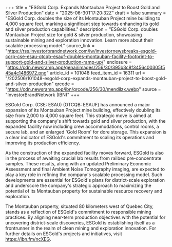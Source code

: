 +++
title = "ESGold Corp. Expands Montauban Project to Boost Gold and Silver Production"
date = "2025-06-30T17:20:32Z"
draft = false
summary = "ESGold Corp. doubles the size of its Montauban Project mine building to 4,000 square feet, marking a significant step towards enhancing its gold and silver production capabilities."
description = "ESGold Corp. doubles Montauban Project size for gold & silver production, showcasing sustainable mining and exploration innovation. Learn more about their scalable processing model."
source_link = "https://rss.investorbrandnetwork.com/iw/investornewsbreaks-esgold-corp-cse-esau-otcqb-esauf-doubles-montauban-facility-footprint-to-support-gold-and-silver-production-ramp-up/"
enclosure = "https://cdn.newsramp.app/genai/images/256/30/395b3c8f3456c00305f545a4c1486972.png"
article_id = 101048
feed_item_id = 16311
url = "/202506/101048-esgold-corp-expands-montauban-project-to-boost-gold-and-silver-production"
qrcode = "https://cdn.newsramp.app/ibn/qrcode/256/30/mendilzx.webp"
source = "InvestorBrandNetwork (IBN)"
+++

<p>ESGold Corp. (CSE: ESAU) (OTCQB: ESAUF) has announced a major expansion of its Montauban Project mine building, effectively doubling its size from 2,000 to 4,000 square feet. This strategic move is aimed at supporting the company's shift towards gold and silver production, with the expanded facility now including crew accommodations, control rooms, a secure lab, and an enlarged 'Gold Room' for dore storage. This expansion is a clear indicator of ESGold's commitment to scaling its operations and improving its production efficiency.</p><p>As the construction of the expanded facility moves forward, ESGold is also in the process of awaiting crucial lab results from railbed pre-concentrate samples. These results, along with an updated Preliminary Economic Assessment and final Ambient Noise Tomography imaging, are expected to play a key role in refining the company's scalable processing model. Such developments are essential for ESGold's plans for district-scale exploration and underscore the company's strategic approach to maximizing the potential of its Montauban property for sustainable resource recovery and exploration.</p><p>The Montauban property, situated 80 kilometers west of Quebec City, stands as a reflection of ESGold's commitment to responsible mining practices. By aligning near-term production objectives with the potential for uncovering district-scale discoveries, ESGold is establishing itself as a frontrunner in the realm of clean mining and exploration innovation. For further details on ESGold's projects and initiatives, visit <a href='https://ibn.fm/ncXEG' rel='nofollow' target='_blank'>https://ibn.fm/ncXEG</a>.</p>